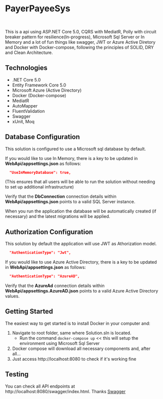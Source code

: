# PayerPayeeSys

<br/>

This is a api using ASP.NET Core 5.0, CQRS with MediatR, Polly with circuit breaker pattern for resilience(In-progress), Microsoft Sql Server or In Memory and a lot of fun things like swagger, JWT or Azure Active Diretory and Docker with Docker-compose, following the principles of SOLID, DRY and Clean Architecture. 


## Technologies
* .NET Core 5.0
* Entity Framework Core 5.0
* Microsoft Azure (Active Directory)
* Docker (Docker-compose)
* MediatR
* AutoMapper
* FluentValidation
* Swagger
* xUnit, Moq

## Database Configuration
This solution is configured to use a Microsoft sql database by default. 

If you would like to use In Memory, there is a key to be updated in **WebApi/appsettings.json** as follows:

```json
  "UseInMemoryDatabase": true,
```
(This ensures that all users will be able to run the solution without needing to set up additional infrastructure)

Verify that the **DbConnection** connection details within **WebApi/appsettings.json** points to a valid SQL Server instance. 

When you run the application the database will be automatically created (if necessary) and the latest migrations will be applied.


## Authorization Configuration
This solution by default the application will use JWT as Athorization model.

```json
  "AuthenticationType": "Jwt",
```

If you would like to use Azure Active Directory, there is a key to be updated in **WebApi/appsettings.json** as follows:

```json
  "AuthenticationType": "AzureAD",
```

Verify that the **AzureAd** connection details within **WebApi/appsettings.AzureAD.json** points to a valid Azure Active Directory values. 

## Getting Started
The easiest way to get started is to install Docker in your computer and:

1. Navigate to root folder, same where Solution.sln is located.
   - Run the command `docker-compose up` << this will setup the environment using Microsoft Sql Server   
2. Docker compose will download all necessary components and, after all...
3. Just access http://localhost:8080 to check if it's working fine

## Testing
You can check all API endpoints at http://localhost:8080/swagger/index.html. Thanks [Swagger](https://github.com/swagger-api)
